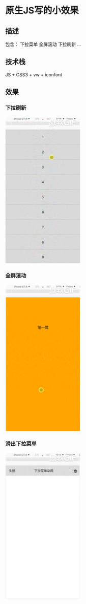
# 原生JS写的小效果


## 描述

包含：
下拉菜单
全屏滚动
下拉刷新
...


## 技术栈 

JS + CSS3 + vw + iconfont


##  效果

### 下拉刷新

<img src="https://github.com/rqhansen/images/blob/master/js-demo/pull-down-refresh.gif" width="235" height="458"/>

### 全屏滚动

<img src="https://github.com/rqhansen/images/blob/master/js-demo/full-page-scroll.gif" width="235" height="458"/>

### 滑出下拉菜单

<img src="https://github.com/rqhansen/images/blob/master/js-demo/drop-menu.gif" width="235" height="458"/>


